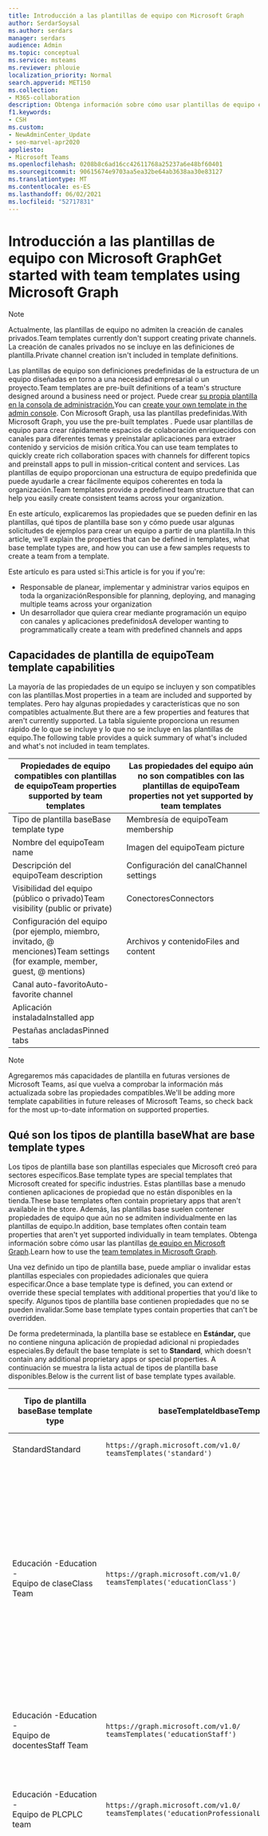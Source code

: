 ```yaml
---
title: Introducción a las plantillas de equipo con Microsoft Graph
author: SerdarSoysal
ms.author: serdars
manager: serdars
audience: Admin
ms.topic: conceptual
ms.service: msteams
ms.reviewer: phlouie
localization_priority: Normal
search.appverid: MET150
ms.collection:
- M365-collaboration
description: Obtenga información sobre cómo usar plantillas de equipo en Microsoft Graph crear espacios de colaboración con canales para diferentes temas y preinstalar aplicaciones para proporcionar contenido y servicios.
f1.keywords:
- CSH
ms.custom:
- NewAdminCenter_Update
- seo-marvel-apr2020
appliesto:
- Microsoft Teams
ms.openlocfilehash: 0208b8c6ad16cc42611768a25237a6e48bf60401
ms.sourcegitcommit: 90615674e9703aa5ea32be64ab3638aa30e83127
ms.translationtype: MT
ms.contentlocale: es-ES
ms.lasthandoff: 06/02/2021
ms.locfileid: "52717831"
---
```

# <a name="get-started-with-team-templates-using-microsoft-graph"></a><span data-ttu-id="9a4e1-103">Introducción a las plantillas de equipo con Microsoft Graph</span><span class="sxs-lookup"><span data-stu-id="9a4e1-103">Get started with team templates using Microsoft Graph</span></span>

> [!NOTE]
> <span data-ttu-id="9a4e1-104">Actualmente, las plantillas de equipo no admiten la creación de canales privados.</span><span class="sxs-lookup"><span data-stu-id="9a4e1-104">Team templates currently don't support creating private channels.</span></span> <span data-ttu-id="9a4e1-105">La creación de canales privados no se incluye en las definiciones de plantilla.</span><span class="sxs-lookup"><span data-stu-id="9a4e1-105">Private channel creation isn't included in template definitions.</span></span>

<span data-ttu-id="9a4e1-106">Las plantillas de equipo son definiciones predefinidas de la estructura de un equipo diseñadas en torno a una necesidad empresarial o un proyecto.</span><span class="sxs-lookup"><span data-stu-id="9a4e1-106">Team templates are pre-built definitions of a team's structure designed around a business need or project.</span></span> <span data-ttu-id="9a4e1-107">Puede crear [su propia plantilla en la consola de administración.](get-started-with-teams-templates-in-the-admin-console.md)</span><span class="sxs-lookup"><span data-stu-id="9a4e1-107">You can [create your own template in the admin console](get-started-with-teams-templates-in-the-admin-console.md).</span></span> <span data-ttu-id="9a4e1-108">Con Microsoft Graph, usa las plantillas predefinidas.</span><span class="sxs-lookup"><span data-stu-id="9a4e1-108">With Microsoft Graph, you use the pre-built templates .</span></span> <span data-ttu-id="9a4e1-109">Puede usar plantillas de equipo para crear rápidamente espacios de colaboración enriquecidos con canales para diferentes temas y preinstalar aplicaciones para extraer contenido y servicios de misión crítica.</span><span class="sxs-lookup"><span data-stu-id="9a4e1-109">You can use team templates to quickly create rich collaboration spaces with channels for different topics and preinstall apps to pull in mission-critical content and services.</span></span> <span data-ttu-id="9a4e1-110">Las plantillas de equipo proporcionan una estructura de equipo predefinida que puede ayudarle a crear fácilmente equipos coherentes en toda la organización.</span><span class="sxs-lookup"><span data-stu-id="9a4e1-110">Team templates provide a predefined team structure that can help you easily create consistent teams across your organization.</span></span>

<span data-ttu-id="9a4e1-111">En este artículo, explicaremos las propiedades que se pueden definir en las plantillas, qué tipos de plantilla base son y cómo puede usar algunas solicitudes de ejemplos para crear un equipo a partir de una plantilla.</span><span class="sxs-lookup"><span data-stu-id="9a4e1-111">In this article, we'll explain the properties that can be defined in templates, what base template types are, and how you can use a few samples requests to create a team from a template.</span></span>

<span data-ttu-id="9a4e1-112">Este artículo es para usted si:</span><span class="sxs-lookup"><span data-stu-id="9a4e1-112">This article is for you if you're:</span></span>

- <span data-ttu-id="9a4e1-113">Responsable de planear, implementar y administrar varios equipos en toda la organización</span><span class="sxs-lookup"><span data-stu-id="9a4e1-113">Responsible for planning, deploying, and managing multiple teams across your organization</span></span><br>
- <span data-ttu-id="9a4e1-114">Un desarrollador que quiera crear mediante programación un equipo con canales y aplicaciones predefinidos</span><span class="sxs-lookup"><span data-stu-id="9a4e1-114">A developer wanting to programmatically create a team with predefined channels and apps</span></span>

## <a name="team-template-capabilities"></a><span data-ttu-id="9a4e1-115">Capacidades de plantilla de equipo</span><span class="sxs-lookup"><span data-stu-id="9a4e1-115">Team template capabilities</span></span>

<span data-ttu-id="9a4e1-116">La mayoría de las propiedades de un equipo se incluyen y son compatibles con las plantillas.</span><span class="sxs-lookup"><span data-stu-id="9a4e1-116">Most properties in a team are included and supported by templates.</span></span> <span data-ttu-id="9a4e1-117">Pero hay algunas propiedades y características que no son compatibles actualmente.</span><span class="sxs-lookup"><span data-stu-id="9a4e1-117">But there are a few properties and features that aren't currently supported.</span></span> <span data-ttu-id="9a4e1-118">La tabla siguiente proporciona un resumen rápido de lo que se incluye y lo que no se incluye en las plantillas de equipo.</span><span class="sxs-lookup"><span data-stu-id="9a4e1-118">The following table provides a quick summary of what's included and what's not included in team templates.</span></span>

| <span data-ttu-id="9a4e1-119">**Propiedades de equipo compatibles con plantillas de equipo**</span><span class="sxs-lookup"><span data-stu-id="9a4e1-119">**Team properties supported by team templates**</span></span> | <span data-ttu-id="9a4e1-120">**Las propiedades del equipo aún no son compatibles con las plantillas de equipo**</span><span class="sxs-lookup"><span data-stu-id="9a4e1-120">**Team properties not yet supported by team templates**</span></span> |
| ------------------------------------------------ | -------------------------------------------------------- |
| <span data-ttu-id="9a4e1-121">Tipo de plantilla base</span><span class="sxs-lookup"><span data-stu-id="9a4e1-121">Base template type</span></span> | <span data-ttu-id="9a4e1-122">Membresía de equipo</span><span class="sxs-lookup"><span data-stu-id="9a4e1-122">Team membership</span></span> |
| <span data-ttu-id="9a4e1-123">Nombre del equipo</span><span class="sxs-lookup"><span data-stu-id="9a4e1-123">Team name</span></span> | <span data-ttu-id="9a4e1-124">Imagen del equipo</span><span class="sxs-lookup"><span data-stu-id="9a4e1-124">Team picture</span></span> |
| <span data-ttu-id="9a4e1-125">Descripción del equipo</span><span class="sxs-lookup"><span data-stu-id="9a4e1-125">Team description</span></span> | <span data-ttu-id="9a4e1-126">Configuración del canal</span><span class="sxs-lookup"><span data-stu-id="9a4e1-126">Channel settings</span></span> |
| <span data-ttu-id="9a4e1-127">Visibilidad del equipo (público o privado)</span><span class="sxs-lookup"><span data-stu-id="9a4e1-127">Team visibility (public or private)</span></span> | <span data-ttu-id="9a4e1-128">Conectores</span><span class="sxs-lookup"><span data-stu-id="9a4e1-128">Connectors</span></span> |
| <span data-ttu-id="9a4e1-129">Configuración del equipo (por ejemplo, miembro, invitado, @ menciones)</span><span class="sxs-lookup"><span data-stu-id="9a4e1-129">Team settings (for example, member, guest, @ mentions)</span></span> | <span data-ttu-id="9a4e1-130">Archivos y contenido</span><span class="sxs-lookup"><span data-stu-id="9a4e1-130">Files and content</span></span> |
| <span data-ttu-id="9a4e1-131">Canal auto-favorito</span><span class="sxs-lookup"><span data-stu-id="9a4e1-131">Auto-favorite channel</span></span> | |
| <span data-ttu-id="9a4e1-132">Aplicación instalada</span><span class="sxs-lookup"><span data-stu-id="9a4e1-132">Installed app</span></span> | |
| <span data-ttu-id="9a4e1-133">Pestañas ancladas</span><span class="sxs-lookup"><span data-stu-id="9a4e1-133">Pinned tabs</span></span> | |

> [!NOTE]
> <span data-ttu-id="9a4e1-134">Agregaremos más capacidades de plantilla en futuras versiones de Microsoft Teams, así que vuelva a comprobar la información más actualizada sobre las propiedades compatibles.</span><span class="sxs-lookup"><span data-stu-id="9a4e1-134">We'll be adding more template capabilities in future releases of Microsoft Teams, so check back for the most up-to-date information on supported properties.</span></span>

## <a name="what-are-base-template-types"></a><span data-ttu-id="9a4e1-135">Qué son los tipos de plantilla base</span><span class="sxs-lookup"><span data-stu-id="9a4e1-135">What are base template types</span></span>

<span data-ttu-id="9a4e1-136">Los tipos de plantilla base son plantillas especiales que Microsoft creó para sectores específicos.</span><span class="sxs-lookup"><span data-stu-id="9a4e1-136">Base template types are special templates that Microsoft created for specific industries.</span></span> <span data-ttu-id="9a4e1-137">Estas plantillas base a menudo contienen aplicaciones de propiedad que no están disponibles en la tienda.</span><span class="sxs-lookup"><span data-stu-id="9a4e1-137">These base templates often contain proprietary apps that aren't available in the store.</span></span> <span data-ttu-id="9a4e1-138">Además, las plantillas base suelen contener propiedades de equipo que aún no se admiten individualmente en las plantillas de equipo.</span><span class="sxs-lookup"><span data-stu-id="9a4e1-138">In addition, base templates often contain team properties that aren't yet supported individually in team templates.</span></span> <span data-ttu-id="9a4e1-139">Obtenga información sobre cómo usar las plantillas [de equipo en Microsoft Graph](get-started-with-teams-templates.md).</span><span class="sxs-lookup"><span data-stu-id="9a4e1-139">Learn how to use the [team templates in Microsoft Graph](get-started-with-teams-templates.md).</span></span>

<span data-ttu-id="9a4e1-140">Una vez definido un tipo de plantilla base, puede ampliar o invalidar estas plantillas especiales con propiedades adicionales que quiera especificar.</span><span class="sxs-lookup"><span data-stu-id="9a4e1-140">Once a base template type is defined, you can extend or override these special templates with additional properties that you'd like to specify.</span></span> <span data-ttu-id="9a4e1-141">Algunos tipos de plantilla base contienen propiedades que no se pueden invalidar.</span><span class="sxs-lookup"><span data-stu-id="9a4e1-141">Some base template types contain properties that can't be overridden.</span></span>

<span data-ttu-id="9a4e1-142">De forma predeterminada, la plantilla base se establece en **Estándar,** que no contiene ninguna aplicación de propiedad adicional ni propiedades especiales.</span><span class="sxs-lookup"><span data-stu-id="9a4e1-142">By default the base template is set to **Standard**, which doesn't contain any additional proprietary apps or special properties.</span></span> <span data-ttu-id="9a4e1-143">A continuación se muestra la lista actual de tipos de plantilla base disponibles.</span><span class="sxs-lookup"><span data-stu-id="9a4e1-143">Below is the current list of base template types available.</span></span>

| <span data-ttu-id="9a4e1-144">Tipo de plantilla base</span><span class="sxs-lookup"><span data-stu-id="9a4e1-144">Base template type</span></span> | <span data-ttu-id="9a4e1-145">baseTemplateId</span><span class="sxs-lookup"><span data-stu-id="9a4e1-145">baseTemplateId</span></span> | <span data-ttu-id="9a4e1-146">Propiedades que vienen con esta plantilla base</span><span class="sxs-lookup"><span data-stu-id="9a4e1-146">Properties that come with this base template</span></span> |
| ------------------ | -------------- | ----------------------------------------------------- |
| <span data-ttu-id="9a4e1-147">Standard</span><span class="sxs-lookup"><span data-stu-id="9a4e1-147">Standard</span></span> | `https://graph.microsoft.com/v1.0/`<br>`teamsTemplates('standard')` | <span data-ttu-id="9a4e1-148">No hay aplicaciones ni propiedades adicionales</span><span class="sxs-lookup"><span data-stu-id="9a4e1-148">No additional apps and properties</span></span> |
| <span data-ttu-id="9a4e1-149">Educación -</span><span class="sxs-lookup"><span data-stu-id="9a4e1-149">Education -</span></span><br><span data-ttu-id="9a4e1-150">Equipo de clase</span><span class="sxs-lookup"><span data-stu-id="9a4e1-150">Class Team</span></span> | `https://graph.microsoft.com/v1.0/`<br>`teamsTemplates('educationClass')` | <span data-ttu-id="9a4e1-151">Aplicaciones:</span><span class="sxs-lookup"><span data-stu-id="9a4e1-151">Apps:</span></span><ul><li><span data-ttu-id="9a4e1-152">OneNote Bloc de notas de clase (anclado a la **pestaña General)**</span><span class="sxs-lookup"><span data-stu-id="9a4e1-152">OneNote Class Notebook (pinned to the **General** tab)</span></span> </li><li><span data-ttu-id="9a4e1-153">Aplicación Tareas (anclada a la **pestaña General)**</span><span class="sxs-lookup"><span data-stu-id="9a4e1-153">Assignments app (pinned to the **General** tab)</span></span></li></ul> <span data-ttu-id="9a4e1-154">Propiedades del equipo:</span><span class="sxs-lookup"><span data-stu-id="9a4e1-154">Team properties:</span></span><ul><li><span data-ttu-id="9a4e1-155">Visibilidad del equipo establecida en **HiddenMembership** (no se puede invalidar)</span><span class="sxs-lookup"><span data-stu-id="9a4e1-155">Team visibility set to **HiddenMembership** (cannot be overridden)</span></span></li></ul> |
| <span data-ttu-id="9a4e1-156">Educación -</span><span class="sxs-lookup"><span data-stu-id="9a4e1-156">Education -</span></span><br><span data-ttu-id="9a4e1-157">Equipo de docentes</span><span class="sxs-lookup"><span data-stu-id="9a4e1-157">Staff Team</span></span> | `https://graph.microsoft.com/v1.0/`<br>`teamsTemplates('educationStaff')` | <span data-ttu-id="9a4e1-158">Aplicaciones:</span><span class="sxs-lookup"><span data-stu-id="9a4e1-158">Apps:</span></span><ul><li><span data-ttu-id="9a4e1-159">OneNote Bloc de notas para docentes (anclado a la **pestaña General)**</span><span class="sxs-lookup"><span data-stu-id="9a4e1-159">OneNote Staff Notebook (pinned to the **General** tab)</span></span></li></ul> |
|<span data-ttu-id="9a4e1-160">Educación -</span><span class="sxs-lookup"><span data-stu-id="9a4e1-160">Education -</span></span><br><span data-ttu-id="9a4e1-161">Equipo de PLC</span><span class="sxs-lookup"><span data-stu-id="9a4e1-161">PLC team</span></span> |`https://graph.microsoft.com/v1.0/`<br>`teamsTemplates('educationProfessionalLearningCommunity')` | <span data-ttu-id="9a4e1-162">Aplicaciones:</span><span class="sxs-lookup"><span data-stu-id="9a4e1-162">Apps:</span></span><ul><li><span data-ttu-id="9a4e1-163">OneNote Bloc de notas plc (anclado a la **pestaña General)**</span><span class="sxs-lookup"><span data-stu-id="9a4e1-163">OneNote PLC Notebook (pinned to the **General** tab)</span></span></ul></li>|
| <span data-ttu-id="9a4e1-164">Comercio minorista:</span><span class="sxs-lookup"><span data-stu-id="9a4e1-164">Retail -</span></span><br><span data-ttu-id="9a4e1-165">Tienda</span><span class="sxs-lookup"><span data-stu-id="9a4e1-165">Store</span></span> | `https://graph.microsoft.com/v1.0/`<br>`teamsTemplates('retailStore')` | <span data-ttu-id="9a4e1-166">Canales:</span><span class="sxs-lookup"><span data-stu-id="9a4e1-166">Channels:</span></span><ul><li><span data-ttu-id="9a4e1-167">Cambio de turno</span><span class="sxs-lookup"><span data-stu-id="9a4e1-167">Shift handoff</span></span></li><li><span data-ttu-id="9a4e1-168">Aprendizaje</span><span class="sxs-lookup"><span data-stu-id="9a4e1-168">Learning</span></span></li></ul><span data-ttu-id="9a4e1-169">Propiedades del equipo</span><span class="sxs-lookup"><span data-stu-id="9a4e1-169">Team properties</span></span><ul><li><span data-ttu-id="9a4e1-170">Visibilidad de equipo establecida en Público</span><span class="sxs-lookup"><span data-stu-id="9a4e1-170">Team visibility set to Public</span></span></li></ul><span data-ttu-id="9a4e1-171">Permisos de miembro</span><span class="sxs-lookup"><span data-stu-id="9a4e1-171">Member permissions</span></span><ul><li><span data-ttu-id="9a4e1-172">Impedir que los miembros creen, actualicen o quiten canales</span><span class="sxs-lookup"><span data-stu-id="9a4e1-172">Prevent members from creating, updating, or removing channels</span></span></li><li><span data-ttu-id="9a4e1-173">Impedir que los miembros agreguen o quiten aplicaciones</span><span class="sxs-lookup"><span data-stu-id="9a4e1-173">Prevent members from adding or removing apps</span></span></li><li><span data-ttu-id="9a4e1-174">Impedir que los miembros creen, actualicen o quiten conectores</span><span class="sxs-lookup"><span data-stu-id="9a4e1-174">Prevent members from creating, updating, or removing connectors</span></span></li></ul> |
| <span data-ttu-id="9a4e1-175">Comercio minorista:</span><span class="sxs-lookup"><span data-stu-id="9a4e1-175">Retail -</span></span><br><span data-ttu-id="9a4e1-176">Colaboración del administrador</span><span class="sxs-lookup"><span data-stu-id="9a4e1-176">Manager collaboration</span></span> | `https://graph.microsoft.com/v1.0/`<br>`teamsTemplates('retailManagerCollaboration')` | <span data-ttu-id="9a4e1-177">Canales:</span><span class="sxs-lookup"><span data-stu-id="9a4e1-177">Channels:</span></span><ul><li><span data-ttu-id="9a4e1-178">Aprendizaje</span><span class="sxs-lookup"><span data-stu-id="9a4e1-178">Learning</span></span></li><li><span data-ttu-id="9a4e1-179">Operaciones</span><span class="sxs-lookup"><span data-stu-id="9a4e1-179">Operations</span></span></li></ul><span data-ttu-id="9a4e1-180">Propiedades del equipo:</span><span class="sxs-lookup"><span data-stu-id="9a4e1-180">Team properties:</span></span><ul><li><span data-ttu-id="9a4e1-181">Visibilidad de equipo establecida en Privado</span><span class="sxs-lookup"><span data-stu-id="9a4e1-181">Team visibility set to Private</span></span></li></ul><span data-ttu-id="9a4e1-182">Permisos de miembro:</span><span class="sxs-lookup"><span data-stu-id="9a4e1-182">Member permissions:</span></span><ul><li><span data-ttu-id="9a4e1-183">Impedir que los miembros creen, actualicen o quiten canales</span><span class="sxs-lookup"><span data-stu-id="9a4e1-183">Prevent members from creating, updating, or removing channels</span></span></li><li><span data-ttu-id="9a4e1-184">Impedir que los miembros agreguen o quiten aplicaciones</span><span class="sxs-lookup"><span data-stu-id="9a4e1-184">Prevent members from adding or removing apps</span></span></li><li><span data-ttu-id="9a4e1-185">Impedir que los miembros creen, actualicen o quiten conectores</span><span class="sxs-lookup"><span data-stu-id="9a4e1-185">Prevent members from creating, updating, or removing connectors</span></span></li></ul>|
| <span data-ttu-id="9a4e1-186">Sanidad -</span><span class="sxs-lookup"><span data-stu-id="9a4e1-186">Healthcare -</span></span><br><span data-ttu-id="9a4e1-187">Sala</span><span class="sxs-lookup"><span data-stu-id="9a4e1-187">Ward</span></span> |`https://graph.microsoft.com/v1.0/`<br>`teamsTemplates('healthcareWard')` |<span data-ttu-id="9a4e1-188">Canales:</span><span class="sxs-lookup"><span data-stu-id="9a4e1-188">Channels:</span></span> <ul><li><span data-ttu-id="9a4e1-189">Anuncios\*</span><span class="sxs-lookup"><span data-stu-id="9a4e1-189">Announcements\*</span></span></li><li><span data-ttu-id="9a4e1-190">Reuniones\*</span><span class="sxs-lookup"><span data-stu-id="9a4e1-190">Huddles\*</span></span></li><li><span data-ttu-id="9a4e1-191">Rondas</span><span class="sxs-lookup"><span data-stu-id="9a4e1-191">Rounds</span></span></li><li><span data-ttu-id="9a4e1-192">Personal\*</span><span class="sxs-lookup"><span data-stu-id="9a4e1-192">Staffing\*</span></span></li><li><span data-ttu-id="9a4e1-193">Aprendizaje\*</span><span class="sxs-lookup"><span data-stu-id="9a4e1-193">Training\*</span></span></li></ul><span data-ttu-id="9a4e1-194">\*Canales marcados como favoritos automáticamente</span><span class="sxs-lookup"><span data-stu-id="9a4e1-194">\*Auto-favorited channels</span></span> |
|<span data-ttu-id="9a4e1-195">Sanidad -</span><span class="sxs-lookup"><span data-stu-id="9a4e1-195">Healthcare -</span></span><br><span data-ttu-id="9a4e1-196">Hospital</span><span class="sxs-lookup"><span data-stu-id="9a4e1-196">Hospital</span></span> | `https://graph.microsoft.com/v1.0/`<br>`teamsTemplates('healthcareHospital')` |<span data-ttu-id="9a4e1-197">Canales:</span><span class="sxs-lookup"><span data-stu-id="9a4e1-197">Channels:</span></span><ul><li><span data-ttu-id="9a4e1-198">Anuncios\*</span><span class="sxs-lookup"><span data-stu-id="9a4e1-198">Announcements\*</span></span></li><li><span data-ttu-id="9a4e1-199">Cumplimiento\*</span><span class="sxs-lookup"><span data-stu-id="9a4e1-199">Compliance\*</span></span></li><li><span data-ttu-id="9a4e1-200">Custodia</span><span class="sxs-lookup"><span data-stu-id="9a4e1-200">Custodial</span></span></li><li><span data-ttu-id="9a4e1-201">Recursos humanos</span><span class="sxs-lookup"><span data-stu-id="9a4e1-201">Human Resources</span></span></li></li><li><span data-ttu-id="9a4e1-202">Farmacia</span><span class="sxs-lookup"><span data-stu-id="9a4e1-202">Pharmacy</span></span></li></ul><span data-ttu-id="9a4e1-203">\*Canal auto-favorito</span><span class="sxs-lookup"><span data-stu-id="9a4e1-203">\*Auto-favorited channel</span></span>|
|||


<span data-ttu-id="9a4e1-204">Use las siguientes plantillas para crear equipos tanto en el Teams cliente como en Microsoft Graph.</span><span class="sxs-lookup"><span data-stu-id="9a4e1-204">Use the following templates to create teams in both the Teams client as well as Microsoft Graph.</span></span>


| <span data-ttu-id="9a4e1-205">Tipo de plantilla base</span><span class="sxs-lookup"><span data-stu-id="9a4e1-205">Base template type</span></span> | <span data-ttu-id="9a4e1-206">baseTemplateId</span><span class="sxs-lookup"><span data-stu-id="9a4e1-206">baseTemplateId</span></span> | <span data-ttu-id="9a4e1-207">Propiedades que vienen con esta plantilla base</span><span class="sxs-lookup"><span data-stu-id="9a4e1-207">Properties that come with this base template</span></span> |
| ------------------ | -------------- | ----------------------------------------------------- |
| <span data-ttu-id="9a4e1-208">Adoptar Office 365</span><span class="sxs-lookup"><span data-stu-id="9a4e1-208">Adopt Office 365</span></span> |`com.microsoft.teams.template.`<br>`AdoptOffice365`|  <span data-ttu-id="9a4e1-209">Canales:</span><span class="sxs-lookup"><span data-stu-id="9a4e1-209">Channels:</span></span> <ul><li><span data-ttu-id="9a4e1-210">General</span><span class="sxs-lookup"><span data-stu-id="9a4e1-210">General</span></span></li> <li><span data-ttu-id="9a4e1-211">Anuncios</span><span class="sxs-lookup"><span data-stu-id="9a4e1-211">Announcements</span></span></li> <li><span data-ttu-id="9a4e1-212">Esquina Campeones</span><span class="sxs-lookup"><span data-stu-id="9a4e1-212">Champions corner</span></span></li> <li><span data-ttu-id="9a4e1-213">Formularios de equipo</span><span class="sxs-lookup"><span data-stu-id="9a4e1-213">Team forms</span></span></li></ul> <span data-ttu-id="9a4e1-214">Aplicaciones:</span><span class="sxs-lookup"><span data-stu-id="9a4e1-214">Apps:</span></span> <ul><li><span data-ttu-id="9a4e1-215">Wiki</span><span class="sxs-lookup"><span data-stu-id="9a4e1-215">Wiki</span></span></li>  <li><span data-ttu-id="9a4e1-216">Calendario</span><span class="sxs-lookup"><span data-stu-id="9a4e1-216">Calendar</span></span></li> |
| <span data-ttu-id="9a4e1-217">Administrar un proyecto</span><span class="sxs-lookup"><span data-stu-id="9a4e1-217">Manage a project</span></span> |`com.microsoft.teams.template.`<br>`ManageAProject`| <span data-ttu-id="9a4e1-218">Canales:</span><span class="sxs-lookup"><span data-stu-id="9a4e1-218">Channels:</span></span> <ul><li><span data-ttu-id="9a4e1-219">General</span><span class="sxs-lookup"><span data-stu-id="9a4e1-219">General</span></span></li> <li><span data-ttu-id="9a4e1-220">Anuncios</span><span class="sxs-lookup"><span data-stu-id="9a4e1-220">Announcements</span></span></li> <li><span data-ttu-id="9a4e1-221">Recursos</span><span class="sxs-lookup"><span data-stu-id="9a4e1-221">Resources</span></span></li> <li><span data-ttu-id="9a4e1-222">Planeación</span><span class="sxs-lookup"><span data-stu-id="9a4e1-222">Planning</span></span></li></ul> <span data-ttu-id="9a4e1-223">Aplicaciones:</span><span class="sxs-lookup"><span data-stu-id="9a4e1-223">Apps:</span></span><ul><li><span data-ttu-id="9a4e1-224">Wiki</span><span class="sxs-lookup"><span data-stu-id="9a4e1-224">Wiki</span></span></li><li><span data-ttu-id="9a4e1-225">OneNote</span><span class="sxs-lookup"><span data-stu-id="9a4e1-225">OneNote</span></span></li></ul> |
| <span data-ttu-id="9a4e1-226">Administrar un evento</span><span class="sxs-lookup"><span data-stu-id="9a4e1-226">Manage an event</span></span>|`com.microsoft.teams.template.`<br>`ManageAnEvent` | <span data-ttu-id="9a4e1-227">Canales:</span><span class="sxs-lookup"><span data-stu-id="9a4e1-227">Channels:</span></span> <ul><li><span data-ttu-id="9a4e1-228">General</span><span class="sxs-lookup"><span data-stu-id="9a4e1-228">General</span></span></li> <li><span data-ttu-id="9a4e1-229">Anuncios</span><span class="sxs-lookup"><span data-stu-id="9a4e1-229">Announcements</span></span></li> <li><span data-ttu-id="9a4e1-230">Budget</span><span class="sxs-lookup"><span data-stu-id="9a4e1-230">Budget</span></span></li> <li><span data-ttu-id="9a4e1-231">Contenido</span><span class="sxs-lookup"><span data-stu-id="9a4e1-231">Content</span></span></li><li><span data-ttu-id="9a4e1-232">Logística</span><span class="sxs-lookup"><span data-stu-id="9a4e1-232">Logistics</span></span></li> <li><span data-ttu-id="9a4e1-233">Planeación</span><span class="sxs-lookup"><span data-stu-id="9a4e1-233">Planning</span></span></li> <li> <span data-ttu-id="9a4e1-234">Marketing y relaciones públicas</span><span class="sxs-lookup"><span data-stu-id="9a4e1-234">Marketing and PR</span></span></li></ul> <span data-ttu-id="9a4e1-235">Aplicaciones:</span><span class="sxs-lookup"><span data-stu-id="9a4e1-235">Apps:</span></span><ul><li><span data-ttu-id="9a4e1-236">Wiki</span><span class="sxs-lookup"><span data-stu-id="9a4e1-236">Wiki</span></span></li><li><span data-ttu-id="9a4e1-237">Sitio web</span><span class="sxs-lookup"><span data-stu-id="9a4e1-237">Website</span></span></li> <li><span data-ttu-id="9a4e1-238">YouTube</span><span class="sxs-lookup"><span data-stu-id="9a4e1-238">YouTube</span></span></li> <li><span data-ttu-id="9a4e1-239">Planner</span><span class="sxs-lookup"><span data-stu-id="9a4e1-239">Planner</span></span></li> <li><span data-ttu-id="9a4e1-240">OneNote</span><span class="sxs-lookup"><span data-stu-id="9a4e1-240">OneNote</span></span></li></ul> |
|<span data-ttu-id="9a4e1-241">Incorporar empleados</span><span class="sxs-lookup"><span data-stu-id="9a4e1-241">Onboard employees</span></span>|`com.microsoft.teams.template.`<br>`OnboardEmployees` | <span data-ttu-id="9a4e1-242">Canales:</span><span class="sxs-lookup"><span data-stu-id="9a4e1-242">Channels:</span></span> <ul><li><span data-ttu-id="9a4e1-243">General</span><span class="sxs-lookup"><span data-stu-id="9a4e1-243">General</span></span></li> <li><span data-ttu-id="9a4e1-244">Anuncios</span><span class="sxs-lookup"><span data-stu-id="9a4e1-244">Announcements</span></span></li> <li><span data-ttu-id="9a4e1-245">Chat de empleados</span><span class="sxs-lookup"><span data-stu-id="9a4e1-245">Employee chat</span></span></li> <li><span data-ttu-id="9a4e1-246">Aprendizaje</span><span class="sxs-lookup"><span data-stu-id="9a4e1-246">Training</span></span></li></ul><span data-ttu-id="9a4e1-247">Aplicaciones:</span><span class="sxs-lookup"><span data-stu-id="9a4e1-247">Apps:</span></span><ul><li><span data-ttu-id="9a4e1-248">Wiki</span><span class="sxs-lookup"><span data-stu-id="9a4e1-248">Wiki</span></span></li><li><span data-ttu-id="9a4e1-249">Comunidades</span><span class="sxs-lookup"><span data-stu-id="9a4e1-249">Communities</span></span></li></ul>|
|<span data-ttu-id="9a4e1-250">Organizar el servicio de ayuda</span><span class="sxs-lookup"><span data-stu-id="9a4e1-250">Organize help desk</span></span>| `com.microsoft.teams.template.`<br>`OrganizeHelpDesk`|<span data-ttu-id="9a4e1-251">Canales:</span><span class="sxs-lookup"><span data-stu-id="9a4e1-251">Channels:</span></span><ul><li><span data-ttu-id="9a4e1-252">General</span><span class="sxs-lookup"><span data-stu-id="9a4e1-252">General</span></span></li><li><span data-ttu-id="9a4e1-253">Anuncios</span><span class="sxs-lookup"><span data-stu-id="9a4e1-253">Announcements</span></span></li><li><span data-ttu-id="9a4e1-254">Preguntas más frecuentes</span><span class="sxs-lookup"><span data-stu-id="9a4e1-254">FAQ</span></span></li></ul><span data-ttu-id="9a4e1-255">Aplicaciones:</span><span class="sxs-lookup"><span data-stu-id="9a4e1-255">Apps:</span></span><ul><li><span data-ttu-id="9a4e1-256">Wiki</span><span class="sxs-lookup"><span data-stu-id="9a4e1-256">Wiki</span></span></li><li><span data-ttu-id="9a4e1-257">OneNote</span><span class="sxs-lookup"><span data-stu-id="9a4e1-257">OneNote</span></span></li></ul> |
| <span data-ttu-id="9a4e1-258">Colaborar en la atención al paciente</span><span class="sxs-lookup"><span data-stu-id="9a4e1-258">Collaborate on patient care</span></span>| `healthcareWard `| <span data-ttu-id="9a4e1-259">Canales:</span><span class="sxs-lookup"><span data-stu-id="9a4e1-259">Channels:</span></span><ul><li><span data-ttu-id="9a4e1-260">General</span><span class="sxs-lookup"><span data-stu-id="9a4e1-260">General</span></span></li><li><span data-ttu-id="9a4e1-261">Anuncios</span><span class="sxs-lookup"><span data-stu-id="9a4e1-261">Announcements</span></span></li><li><span data-ttu-id="9a4e1-262">Reuniones</span><span class="sxs-lookup"><span data-stu-id="9a4e1-262">Huddles</span></span></li><li><span data-ttu-id="9a4e1-263">Rondas</span><span class="sxs-lookup"><span data-stu-id="9a4e1-263">Rounds</span></span></li><li><span data-ttu-id="9a4e1-264">Personal</span><span class="sxs-lookup"><span data-stu-id="9a4e1-264">Staffing</span></span></li><li><span data-ttu-id="9a4e1-265">Aprendizaje</span><span class="sxs-lookup"><span data-stu-id="9a4e1-265">Training</span></span></li></ul> <span data-ttu-id="9a4e1-266">Aplicaciones:</span><span class="sxs-lookup"><span data-stu-id="9a4e1-266">Apps:</span></span> <ul><li><span data-ttu-id="9a4e1-267">Wiki</span><span class="sxs-lookup"><span data-stu-id="9a4e1-267">Wiki</span></span></li>|
| <span data-ttu-id="9a4e1-268">Colaborar en eventos o crisis globales</span><span class="sxs-lookup"><span data-stu-id="9a4e1-268">Collaborate on global crisis or event</span></span> |`com.microsoft.teams.template.`<br>`CollaborateOnAGlobalCrisisOrEvent`| <span data-ttu-id="9a4e1-269">Canales:</span><span class="sxs-lookup"><span data-stu-id="9a4e1-269">Channels:</span></span> <ul><li><span data-ttu-id="9a4e1-270">General</span><span class="sxs-lookup"><span data-stu-id="9a4e1-270">General</span></span><li><span data-ttu-id="9a4e1-271">Anuncios</span><span class="sxs-lookup"><span data-stu-id="9a4e1-271">Announcements</span></span></li><li><span data-ttu-id="9a4e1-272">Noticias del mundo</span><span class="sxs-lookup"><span data-stu-id="9a4e1-272">World news</span></span></li><li><span data-ttu-id="9a4e1-273">Continuidad empresarial</span><span class="sxs-lookup"><span data-stu-id="9a4e1-273">Business continuity</span></span></li><li><span data-ttu-id="9a4e1-274">Trabajo remoto</span><span class="sxs-lookup"><span data-stu-id="9a4e1-274">Remote working</span></span></li><li><span data-ttu-id="9a4e1-275">Comunicación interna</span><span class="sxs-lookup"><span data-stu-id="9a4e1-275">Internal comms</span></span></li><li><span data-ttu-id="9a4e1-276">Comms externos</span><span class="sxs-lookup"><span data-stu-id="9a4e1-276">External comms</span></span></li><li><span data-ttu-id="9a4e1-277">Quejas de clientes</span><span class="sxs-lookup"><span data-stu-id="9a4e1-277">Customer complaints</span></span></li><li><span data-ttu-id="9a4e1-278">Kudos</span><span class="sxs-lookup"><span data-stu-id="9a4e1-278">Kudos</span></span></li><li><span data-ttu-id="9a4e1-279">Actualización ejecutiva</span><span class="sxs-lookup"><span data-stu-id="9a4e1-279">Executive update</span></span></li></ul><span data-ttu-id="9a4e1-280">Aplicaciones:</span><span class="sxs-lookup"><span data-stu-id="9a4e1-280">Apps:</span></span> <ul><li><span data-ttu-id="9a4e1-281">Elogio</span><span class="sxs-lookup"><span data-stu-id="9a4e1-281">Praise</span></span></li><li><span data-ttu-id="9a4e1-282">Wiki</span><span class="sxs-lookup"><span data-stu-id="9a4e1-282">Wiki</span></span></li><li><span data-ttu-id="9a4e1-283">Sitio web</span><span class="sxs-lookup"><span data-stu-id="9a4e1-283">Website</span></span></li></ul>|
|<span data-ttu-id="9a4e1-284">Colaborar en una sucursal bancaria</span><span class="sxs-lookup"><span data-stu-id="9a4e1-284">Collaborate within a bank branch</span></span>| `com.microsoft.teams.template.`<br>`CollaborateWithinABankBranch `|<span data-ttu-id="9a4e1-285">Canales:</span><span class="sxs-lookup"><span data-stu-id="9a4e1-285">Channels:</span></span> <ul><li><span data-ttu-id="9a4e1-286">General</span><span class="sxs-lookup"><span data-stu-id="9a4e1-286">General</span></span><li><span data-ttu-id="9a4e1-287">Anuncios</span><span class="sxs-lookup"><span data-stu-id="9a4e1-287">Announcements</span></span></li><li><span data-ttu-id="9a4e1-288">Reuniones</span><span class="sxs-lookup"><span data-stu-id="9a4e1-288">Huddles</span></span></li><li><span data-ttu-id="9a4e1-289">Reuniones de clientes</span><span class="sxs-lookup"><span data-stu-id="9a4e1-289">Customer meetings</span></span></li><li><span data-ttu-id="9a4e1-290">Coaching</span><span class="sxs-lookup"><span data-stu-id="9a4e1-290">Coaching</span></span></li><li><span data-ttu-id="9a4e1-291">Desarrollo de aptitudes</span><span class="sxs-lookup"><span data-stu-id="9a4e1-291">Skills development</span></span></li><li><span data-ttu-id="9a4e1-292">Procesamiento de préstamo</span><span class="sxs-lookup"><span data-stu-id="9a4e1-292">Loan processing</span></span></li><li><span data-ttu-id="9a4e1-293">Quejas de clientes</span><span class="sxs-lookup"><span data-stu-id="9a4e1-293">Customer complaints</span></span></li><li><span data-ttu-id="9a4e1-294">Kudos</span><span class="sxs-lookup"><span data-stu-id="9a4e1-294">Kudos</span></span></li><li><span data-ttu-id="9a4e1-295">Cosas divertidas</span><span class="sxs-lookup"><span data-stu-id="9a4e1-295">Fun stuff</span></span></li><li><span data-ttu-id="9a4e1-296">Cumplimiento</span><span class="sxs-lookup"><span data-stu-id="9a4e1-296">Compliance</span></span></li></ul>|
|<span data-ttu-id="9a4e1-297">Coordinar la respuesta a incidentes</span><span class="sxs-lookup"><span data-stu-id="9a4e1-297">Coordinate incident response</span></span>| `com.microsoft.teams.template.`<br>`CoordinateIncidentResponse`|<span data-ttu-id="9a4e1-298">Canales:</span><span class="sxs-lookup"><span data-stu-id="9a4e1-298">Channels:</span></span> <ul><li><span data-ttu-id="9a4e1-299">General</span><span class="sxs-lookup"><span data-stu-id="9a4e1-299">General</span></span><li><span data-ttu-id="9a4e1-300">Anuncios</span><span class="sxs-lookup"><span data-stu-id="9a4e1-300">Announcements</span></span></li><li><span data-ttu-id="9a4e1-301">Logística</span><span class="sxs-lookup"><span data-stu-id="9a4e1-301">Logistics</span></span></li><li><span data-ttu-id="9a4e1-302">Planeación</span><span class="sxs-lookup"><span data-stu-id="9a4e1-302">Planning</span></span></li><li><span data-ttu-id="9a4e1-303">Recuperación</span><span class="sxs-lookup"><span data-stu-id="9a4e1-303">Recovery</span></span></li><li><span data-ttu-id="9a4e1-304">Urgente</span><span class="sxs-lookup"><span data-stu-id="9a4e1-304">Urgent</span></span></li></ul> <span data-ttu-id="9a4e1-305">Aplicaciones:</span><span class="sxs-lookup"><span data-stu-id="9a4e1-305">Apps:</span></span> <ul><li><span data-ttu-id="9a4e1-306">Wiki</span><span class="sxs-lookup"><span data-stu-id="9a4e1-306">Wiki</span></span></li><li><span data-ttu-id="9a4e1-307">Excel</span><span class="sxs-lookup"><span data-stu-id="9a4e1-307">Excel</span></span></li><li><span data-ttu-id="9a4e1-308">OneNote</span><span class="sxs-lookup"><span data-stu-id="9a4e1-308">OneNote</span></span></li><li><span data-ttu-id="9a4e1-309">SharePoint</span><span class="sxs-lookup"><span data-stu-id="9a4e1-309">SharePoint</span></span></li><li><span data-ttu-id="9a4e1-310">Planner</span><span class="sxs-lookup"><span data-stu-id="9a4e1-310">Planner</span></span></li></ul>|
|<span data-ttu-id="9a4e1-311">Hospital</span><span class="sxs-lookup"><span data-stu-id="9a4e1-311">Hospital</span></span>| <span data-ttu-id="9a4e1-312">`healthcareHospita`l</span><span class="sxs-lookup"><span data-stu-id="9a4e1-312">`healthcareHospita`l</span></span> |<span data-ttu-id="9a4e1-313">Canales:</span><span class="sxs-lookup"><span data-stu-id="9a4e1-313">Channels:</span></span> <ul><li><span data-ttu-id="9a4e1-314">General</span><span class="sxs-lookup"><span data-stu-id="9a4e1-314">General</span></span><li><span data-ttu-id="9a4e1-315">Anuncios</span><span class="sxs-lookup"><span data-stu-id="9a4e1-315">Announcements</span></span></li><li><span data-ttu-id="9a4e1-316">Cumplimiento</span><span class="sxs-lookup"><span data-stu-id="9a4e1-316">Compliance</span></span></li><li><span data-ttu-id="9a4e1-317">Custodia</span><span class="sxs-lookup"><span data-stu-id="9a4e1-317">Custodial</span></span></li><li><span data-ttu-id="9a4e1-318">Recursos humanos</span><span class="sxs-lookup"><span data-stu-id="9a4e1-318">Human resources</span></span></li><li><span data-ttu-id="9a4e1-319">Farmacia</span><span class="sxs-lookup"><span data-stu-id="9a4e1-319">Pharmacy</span></span></li></ul> <span data-ttu-id="9a4e1-320">Aplicaciones:</span><span class="sxs-lookup"><span data-stu-id="9a4e1-320">Apps:</span></span> <ul><li><span data-ttu-id="9a4e1-321">Wiki</span><span class="sxs-lookup"><span data-stu-id="9a4e1-321">Wiki</span></span></li></ul>|
|<span data-ttu-id="9a4e1-322">Organizar una tienda</span><span class="sxs-lookup"><span data-stu-id="9a4e1-322">Organize a store</span></span>| `retailStore` |<span data-ttu-id="9a4e1-323">Canales:</span><span class="sxs-lookup"><span data-stu-id="9a4e1-323">Channels:</span></span> <ul><li><span data-ttu-id="9a4e1-324">General</span><span class="sxs-lookup"><span data-stu-id="9a4e1-324">General</span></span><li><span data-ttu-id="9a4e1-325">Cambio de turno</span><span class="sxs-lookup"><span data-stu-id="9a4e1-325">Shift handoff</span></span></li><li><span data-ttu-id="9a4e1-326">Aprendizaje</span><span class="sxs-lookup"><span data-stu-id="9a4e1-326">Learning</span></span></li></ul> <span data-ttu-id="9a4e1-327">Aplicaciones:</span><span class="sxs-lookup"><span data-stu-id="9a4e1-327">Apps:</span></span> <ul><li><span data-ttu-id="9a4e1-328">Wiki</span><span class="sxs-lookup"><span data-stu-id="9a4e1-328">Wiki</span></span></li></ul>|
|<span data-ttu-id="9a4e1-329">Calidad y seguridad</span><span class="sxs-lookup"><span data-stu-id="9a4e1-329">Quality and safety</span></span> |`com.microsoft.teams.`<br>`template.QualitySafety`|<span data-ttu-id="9a4e1-330">Canales:</span><span class="sxs-lookup"><span data-stu-id="9a4e1-330">Channels:</span></span> <ul><li><span data-ttu-id="9a4e1-331">General</span><span class="sxs-lookup"><span data-stu-id="9a4e1-331">General</span></span><li><span data-ttu-id="9a4e1-332">Anuncios</span><span class="sxs-lookup"><span data-stu-id="9a4e1-332">Announcements</span></span></li><li><span data-ttu-id="9a4e1-333">Línea 1</span><span class="sxs-lookup"><span data-stu-id="9a4e1-333">Line 1</span></span></li><li><span data-ttu-id="9a4e1-334">Línea 2</span><span class="sxs-lookup"><span data-stu-id="9a4e1-334">Line 2</span></span></li><li><span data-ttu-id="9a4e1-335">Línea 3</span><span class="sxs-lookup"><span data-stu-id="9a4e1-335">Line 3</span></span></li><li><span data-ttu-id="9a4e1-336">Seguridad</span><span class="sxs-lookup"><span data-stu-id="9a4e1-336">Safety</span></span></li><li><span data-ttu-id="9a4e1-337">Aprendizaje</span><span class="sxs-lookup"><span data-stu-id="9a4e1-337">Training</span></span></li><li><span data-ttu-id="9a4e1-338">Mantenimiento</span><span class="sxs-lookup"><span data-stu-id="9a4e1-338">Maintenance</span></span></li><li><span data-ttu-id="9a4e1-339">Cosas divertidas</span><span class="sxs-lookup"><span data-stu-id="9a4e1-339">Fun stuff</span></span></li></ul> <span data-ttu-id="9a4e1-340">Aplicaciones:</span><span class="sxs-lookup"><span data-stu-id="9a4e1-340">Apps:</span></span> <ul><li><span data-ttu-id="9a4e1-341">Wiki</span><span class="sxs-lookup"><span data-stu-id="9a4e1-341">Wiki</span></span></li></ul>|
|<span data-ttu-id="9a4e1-342">Comercio al por menor: colaboración de administradores</span><span class="sxs-lookup"><span data-stu-id="9a4e1-342">Retail - manager collaboration</span></span>| `retailManagerCollaboration` |<span data-ttu-id="9a4e1-343">Canales:</span><span class="sxs-lookup"><span data-stu-id="9a4e1-343">Channels:</span></span> <ul><li><span data-ttu-id="9a4e1-344">General</span><span class="sxs-lookup"><span data-stu-id="9a4e1-344">General</span></span><li><span data-ttu-id="9a4e1-345">Operaciones</span><span class="sxs-lookup"><span data-stu-id="9a4e1-345">Operations</span></span></li><li><span data-ttu-id="9a4e1-346">Aprendizaje</span><span class="sxs-lookup"><span data-stu-id="9a4e1-346">Learning</span></span></li></ul> <span data-ttu-id="9a4e1-347">Aplicaciones:</span><span class="sxs-lookup"><span data-stu-id="9a4e1-347">Apps:</span></span> <ul><li><span data-ttu-id="9a4e1-348">Wiki</span><span class="sxs-lookup"><span data-stu-id="9a4e1-348">Wiki</span></span></li></ul>|
||||

<span data-ttu-id="9a4e1-349">Vea [Introducción a las plantillas de equipo en el Centro de administración](get-started-with-teams-templates-in-the-admin-console.md) para obtener más información.</span><span class="sxs-lookup"><span data-stu-id="9a4e1-349">See [Get started with team templates in the Admin center](get-started-with-teams-templates-in-the-admin-console.md) for more details.</span></span>

## <a name="related-topics"></a><span data-ttu-id="9a4e1-350">Temas relacionados</span><span class="sxs-lookup"><span data-stu-id="9a4e1-350">Related topics</span></span>

- [<span data-ttu-id="9a4e1-351">Introducción a las plantillas de equipo en la consola de administración</span><span class="sxs-lookup"><span data-stu-id="9a4e1-351">Get started with team templates in the admin console</span></span>](get-started-with-teams-templates-in-the-admin-console.md)
- <span data-ttu-id="9a4e1-352">[Crear un equipo](/graph/api/team-post?view=graph-rest-beta) (en vista previa)</span><span class="sxs-lookup"><span data-stu-id="9a4e1-352">[Create a team](/graph/api/team-post?view=graph-rest-beta) (in preview)</span></span>
- [<span data-ttu-id="9a4e1-353">Nuevo equipo</span><span class="sxs-lookup"><span data-stu-id="9a4e1-353">New-Team</span></span>](/powershell/module/teams/New-Team?view=teams-ps)
- [<span data-ttu-id="9a4e1-354">Formación de administradores para Microsoft Teams</span><span class="sxs-lookup"><span data-stu-id="9a4e1-354">Admin training for Microsoft Teams</span></span>](itadmin-readiness.md)
